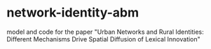 # network-identity-abm
model and code for the paper "Urban Networks and Rural Identities: Different Mechanisms Drive Spatial Diffusion of Lexical Innovation"
